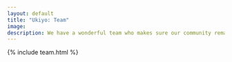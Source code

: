 ```yaml
---
layout: default
title: "Ukiyo: Team"
image: 
description: We have a wonderful team who makes sure our community remains the best place for you while provinding the valuable resources.
---
```


{% include team.html %}
